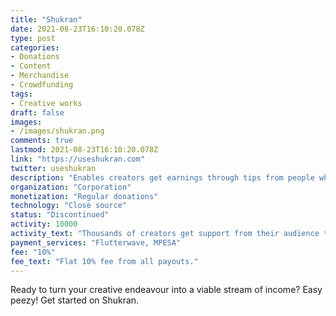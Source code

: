 ```yaml
---
title: "Shukran"
date: 2021-08-23T16:10:20.078Z
type: post
categories:
- Donations
- Content
- Merchandise
- Crowdfunding
tags:
- Creative works
draft: false
images:
- /images/shukran.png
comments: true
lastmod: 2021-08-23T16:10:20.078Z
link: "https://useshukran.com"
twitter: useshukran
description: "Enables creators get earnings through tips from people who enjoy their creative work regardless of audience size or algorithm."
organization: "Corporation"
monetization: "Regular donations"
technology: "Close source"
status: "Discontinued"
activity: 10000
activity_text: "Thousands of creators get support from their audience through donations and subscriptions"
payment_services: "Flutterwave, MPESA"
fee: "10%"
fee_text: "Flat 10% fee from all payouts."
---
```

Ready to turn your creative endeavour into a viable stream of income? Easy peezy! Get started on Shukran.<!--more-->

